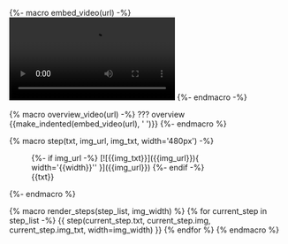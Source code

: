 {%- macro embed_video(url) -%}
<video controls="">
    <source src="{{url}}" type="video/mp4">
</video>
{%- endmacro -%}

{% macro overview_video(url) -%}
??? overview
{{make_indented(embed_video(url), '    ')}}
{%- endmacro %}

{% macro step(txt, img_url, img_txt, width='480px') -%}
<figure markdown>
{%- if img_url -%}
[![{{img_txt}}]({{img_url}}){ width='{{width}}'' }]({{img_url}})
{%- endif -%}
<figcaption markdown>{{txt}}</figcaption>
</figure>
{%- endmacro %}

{% macro render_steps(step_list, img_width) %}
{% for current_step in step_list -%}
{{ step(current_step.txt, current_step.img, current_step.img_txt, width=img_width) }}
{% endfor %}
{% endmacro %}